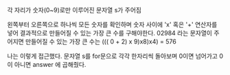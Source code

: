 각 자리가 숫자(0~9)로만 이루어진 문자열 s가 주어짐

왼쪽부터 오른쪽으로 하나씩 모든 숫자를 확인하며 숫자 사이에 'x' 혹은 '+' 연산자를 넣어 결과적으로 만들어질 수 있는 가장 큰 수를 구해야한다.
02984 라는 문자열이 주어지면
만들어질 수 있는 가장 큰 수는 ((( 0 + 2) x 9)x8)x4) = 576

나는 이렇게 접근했다.
문자열 s를 for문으로 각각 한자리씩 돌아보며
0이면 넘어가고 0이 아니면 answer 에 곱해줬다.
